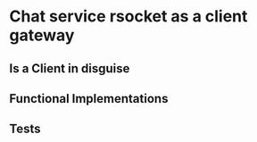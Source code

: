 # Chat service rsocket as a client gateway


## Is a Client in disguise

## Functional Implementations 

## Tests